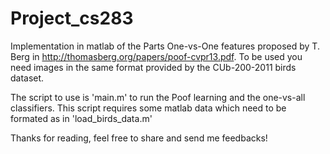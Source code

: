 # Project_cs283

Implementation in matlab of the Parts One-vs-One features proposed by T. Berg in http://thomasberg.org/papers/poof-cvpr13.pdf. To be used you need images in the same format provided by the CUb-200-2011 birds dataset.

The script to use is 'main.m' to run the Poof learning and the one-vs-all classifiers. This script requires some matlab data which need to be formated as in 'load_birds_data.m'

Thanks for reading, feel free to share and send me feedbacks!
